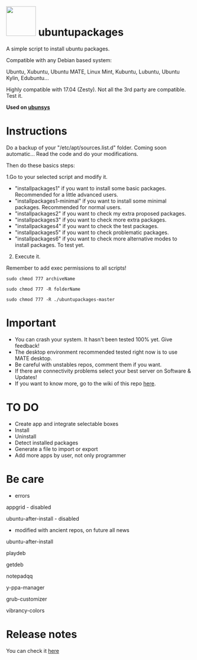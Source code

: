 <img src="http://design.ubuntu.com/wp-content/uploads/ubuntu-logo32.png" width="80"> ubuntupackages
=============================================

A simple script to install ubuntu packages.

Compatible with any Debian based system:

Ubuntu, Xubuntu, Ubuntu MATE, Linux Mint, Kubuntu, Lubuntu, Ubuntu Kylin, Edubuntu...

Highly compatible with 17.04 (Zesty). Not all the 3rd party are compatible. Test it.

**Used on [ubunsys](https://github.com/adgellida/ubunsys)**

Instructions
=============================================
Do a backup of your "/etc/apt/sources.list.d" folder. Coming soon automatic...
Read the code and do your modifications.

Then do these basics steps:

1.Go to your selected script and modify it.

* "installpackages1" if you want to install some basic packages. Recommended for a little advanced users.
* "installpackages1-minimal" if you want to install some minimal packages. Recommended for normal users.
* "installpackages2" if you want to check my extra proposed packages.
* "installpackages3" if you want to check more extra packages.
* "installpackages4" if you want to check the test packages.
* "installpackages5" if you want to check problematic packages.
* "installpackages6" if you want to check more alternative modes to install packages. To test yet.

2. Execute it.

Remember to add exec permissions to all scripts!

`sudo chmod 777 archiveName`

`sudo chmod 777 -R folderName`

`sudo chmod 777 -R ./ubuntupackages-master`

Important
=============================================
* You can crash your system. It hasn't been tested 100% yet. Give feedback!
* The desktop environment recommended tested right now is to use MATE desktop.
* Be careful with unstables repos, comment them if you want.
* If there are connectivity problems select your best server on Software & Updates!
* If you want to know more, go to the wiki of this repo [here](https://github.com/adgellida/ubuntupackages/wiki).

TO DO
=============================================
* Create app and integrate selectable boxes
* Install
* Uninstall
* Detect installed packages
* Generate a file to import or export
* Add more apps by user, not only programmer

Be care
=============================================
* errors

appgrid - disabled

ubuntu-after-install - disabled

* modified with ancient repos, on future all news

ubuntu-after-install

playdeb

getdeb

notepadqq

y-ppa-manager

grub-customizer

vibrancy-colors

Release notes
=============================================
You can check it [here](https://github.com/adgellida/ubuntupackages/releases)
